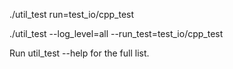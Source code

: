 
./util_test  run=test_io/cpp_test

./util_test  --log_level=all --run_test=test_io/cpp_test

Run  util_test --help   for the full list.

